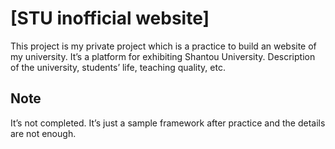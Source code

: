 ﻿# [STU inofficial website]

This project is my private project which is a practice to build an website of my university. It’s a platform for exhibiting Shantou University. Description of the university, students’ life, teaching quality, etc.


## Note

It’s not completed. It’s just a sample framework after practice and the details are not enough.
